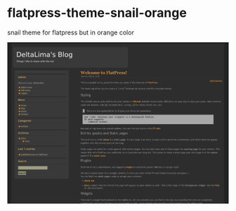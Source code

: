 # flatpress-theme-snail-orange

snail theme for flatpress but in orange color

![Preview](preview.png)
